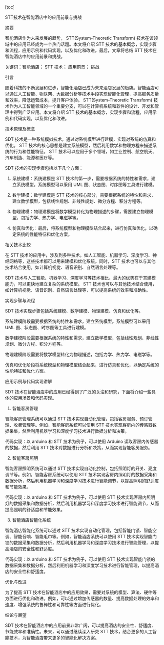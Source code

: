 
[toc]                    
                
                
STT技术在智能酒店中的应用前景与挑战

摘要

智能酒店作为未来发展的趋势， STT(System-Theoretic Transform) 技术在该领域中的应用已经成为一个热门话题。本文将介绍 STT 技术的基本概念，实现步骤和流程，应用示例和代码实现，以及优化和改进。最后，文章将总结 STT 技术在智能酒店中的应用前景和挑战。

关键词：智能酒店； STT 技术； 应用前景； 挑战

引言

随着科技的不断发展和进步，智能化酒店已成为未来酒店发展的趋势。智能酒店可以通过人工智能、物联网、大数据分析等技术手段实现智能化管理，提高服务质量和效率，降低运营成本，提升客户体验。 STT(System-Theoretic Transform) 技术作为人工智能领域的一个重要分支，可以在计算机系统和软件的设计、开发和管理中得到广泛应用。本文将介绍 STT 技术的基本概念，实现步骤和流程，应用示例和代码实现，以及优化和改进。

技术原理及概念

SDT 技术是一种系统模拟技术，通过对系统模型进行建模，实现对系统的仿真和优化。 STT 技术的核心思想是建立系统模型，然后利用数学和物理方程来描述系统的行为和性能特征。 STT 技术可以应用于多个领域，如工业控制、航空航天、汽车制造、能源和医疗等。

SDT 技术的实现步骤包括以下几个方面：

1. 系统建模：系统建模是 STT 技术的第一步，需要根据系统的特性和需求，建立系统模型。系统模型可以采用 UML 图、状态图、时序图等工具进行建模。

2. 数学建模：数学建模是 STT 技术的核心部分，需要根据系统的特性和需求，建立数学模型，包括线性规划、非线性规划、微分方程、积分方程等。

3. 物理建模：物理建模是将数学模型转化为物理描述的步骤，需要建立物理模型，包括力学、热力学、电磁学等。

4. 仿真和优化：最后，将系统模型和物理模型结合起来，进行仿真和优化，以确定系统的性能特征和优化方案。

相关技术比较

在 STT 技术的应用中，涉及到多种技术，如人工智能、机器学习、深度学习、神经网络等，这些技术都可以用来建模和优化系统。同时，STT 技术也可以与其他技术结合使用，如计算机视觉、语音识别、自然语言处理等。

SDT 技术与人工智能、机器学习、深度学习等技术相比，最大的优势在于其建模能力，可以更快地建立复杂的系统模型。 STT 技术也可以与其他技术结合使用，如计算机视觉、语音识别、自然语言处理等，可以提高系统的效率和准确性。

实现步骤与流程

SDT 技术实现步骤包括系统建模、数学建模、物理建模、仿真和优化等。

系统建模阶段需要根据系统的特性和需求，建立系统模型。系统模型可以采用 UML 图、状态图、时序图等工具进行建模。

数学建模阶段需要根据系统的特性和需求，建立数学模型，包括线性规划、非线性规划、微分方程、积分方程等。

物理建模阶段需要将数学模型转化为物理描述，包括力学、热力学、电磁学等。

仿真和优化阶段将系统模型和物理模型结合起来，进行仿真和优化，以确定系统的性能特征和优化方案。

应用示例与代码实现讲解

SDT 技术在智能酒店中的应用已经得到了广泛的关注和研究，下面将介绍一些具体的应用场景和代码实现。

1. 智能客房管理

智能客房管理系统可以通过 STT 技术实现自动化管理，包括客房服务、预订管理、收费管理等。例如，智能客房系统可以使用 STT 技术实现客房内的传感器数据采集，然后利用机器学习和深度学习技术进行数据分析和决策。

代码实现：以 arduino 和 STT 技术为例子，可以使用 Arduino 读取客房内传感器的数据，然后利用 STT 技术对数据进行分析和决策，从而实现智能客房服务。

2. 智能客房照明

智能客房照明系统可以通过 STT 技术实现自动化控制，包括照明灯的开关、亮度调节等。例如，智能客房系统可以使用 STT 技术实现客房内照明灯的数据采集和数据分析，然后利用机器学习和深度学习技术进行智能调节，以提高照明的舒适度和节能效果。

代码实现：以 arduino 和 STT 技术为例子，可以使用 STT 技术实现客房内照明灯的数据采集和数据分析，然后利用机器学习和深度学习技术进行智能调节，从而提高照明的舒适度和节能效果。

3. 智能酒店智能化系统

智能酒店智能化系统可以通过 STT 技术实现自动化管理，包括智能门锁、智能空调、智能音响、智能毛巾等。例如，智能酒店系统可以使用 STT 技术实现智能门锁的数据采集和数据分析，然后利用机器学习和深度学习技术进行智能管理，以提高酒店的安全性和舒适度。

代码实现：以 arduino 和 STT 技术为例子，可以使用 STT 技术实现智能门锁的数据采集和数据分析，然后利用机器学习和深度学习技术进行智能管理，以提高酒店的安全性和舒适度。

优化与改进

为了提高 STT 技术在智能酒店中的应用效果，需要对系统的模型、算法、硬件等方面进行优化和改进。例如，可以通过增加传感器的数量、提高数据处理的效率和速度、增强系统的鲁棒性和可靠性等方面进行优化。

结论与展望

SDT 技术在智能酒店中的应用前景非常广阔，可以提高酒店的安全性、舒适度、节能效率和准确性。未来，可以通过继续深入研究 STT 技术，结合更多的人工智能技术，为智能酒店带来更多的智能化解决方案。

